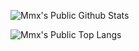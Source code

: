 ![Mmx's Public Github Stats](https://github-readme-stats.vercel.app/api?username=Mmx233&show_icons=true&title_color=fff&icon_color=79ff97&text_color=9f9f9f&bg_color=151515)

![Mmx's Public Top Langs](https://github-readme-stats.vercel.app/api/top-langs/?username=Mmx233&show_icons=true&title_color=fff&icon_color=79ff97&text_color=9f9f9f&bg_color=151515&card_width=495)
